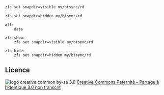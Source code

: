 ```bash
zfs set snapdir=visible my/btsync/rd
```
```bash
zfs set snapdir=hidden my/btsync/rd
```

```
all: 
	date

zfs-show:
	zfs set snapdir=visible my/btsync/rd

zfs-hide:
	zfs set snapdir=hidden my/btsync/rd
```

## Licence

![logo creative common by-sa 3.0](http://i.creativecommons.org/l/by-sa/3.0/88x31.png)
[Creative Commons Paternité – Partage à l’Identique 3.0 non transcrit](http://creativecommons.org/licenses/by-sa/3.0/)
